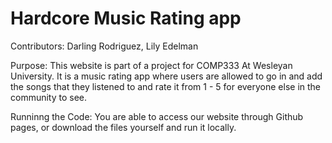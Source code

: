 # Hardcore Music Rating app

Contributors: Darling Rodriguez, Lily Edelman

Purpose: This website is part of a project for COMP333 At Wesleyan University. It is a music rating app where users are allowed to go in and add the songs that they listened to and rate it from 1 - 5 for everyone else in the community to see.


Runninng the Code: You are able to access our website through Github pages, or download the files yourself and run it locally.